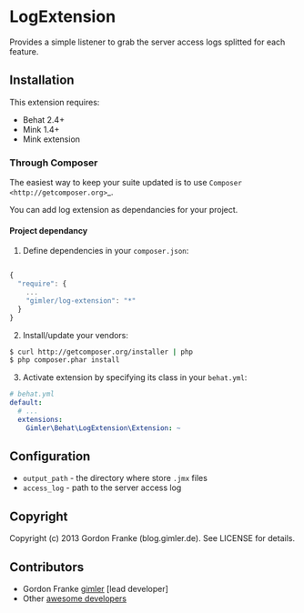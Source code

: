 # LogExtension

Provides a simple listener to grab the server access logs splitted for each feature.

## Installation

This extension requires:

* Behat 2.4+
* Mink 1.4+
* Mink extension

### Through Composer

The easiest way to keep your suite updated is to use
`Composer <http://getcomposer.org>`_.

You can add log extension as dependancies for your project.

#### Project dependancy

1. Define dependencies in your ``composer.json``:

```js

{
  "require": {
    ...
    "gimler/log-extension": "*"
  }
}
```

2. Install/update your vendors:

```bash
$ curl http://getcomposer.org/installer | php
$ php composer.phar install
```
3. Activate extension by specifying its class in your ``behat.yml``:

```yaml
# behat.yml
default:
  # ...
  extensions:
    Gimler\Behat\LogExtension\Extension: ~
```

## Configuration

* ``output_path`` - the directory where store `.jmx` files
* ``access_log`` - path to the server access log

## Copyright

Copyright (c) 2013 Gordon Franke (blog.gimler.de). See LICENSE for details.

## Contributors

* Gordon Franke [gimler](http://github.com/gimler) [lead developer]
* Other [awesome developers](https://github.com/gimler/LogExtension/graphs/contributors)